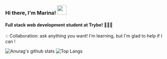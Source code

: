### Hi there, I'm Marina! <img src="https://raw.githubusercontent.com/MartinHeinz/MartinHeinz/master/wave.gif" width="30px">
#### Full stack web development student at Trybe! 🧑🏼‍💻


  💡  Collaboration: ask anything you want! I'm learning, but I'm glad to help if I can !


![Anurag's github stats](https://github-readme-stats.vercel.app/api?username=MarinaAlane&theme=dracula&show_icons=true)
![Top Langs](https://github-readme-stats.vercel.app/api/top-langs/?username=MarinaAlane&layout=compact)




